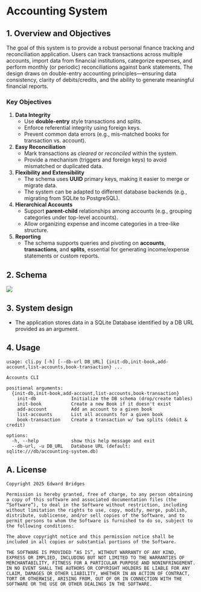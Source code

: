 # Accounting System

## 1. Overview and Objectives
The goal of this system is to provide a robust personal finance tracking and reconciliation application. Users can track transactions across multiple accounts, import data from financial institutions, categorize expenses, and perform monthly (or periodic) reconciliations against bank statements. The design draws on double-entry accounting principles—ensuring data consistency, clarity of debits/credits, and the ability to generate meaningful financial reports.

### Key Objectives
1. **Data Integrity**
    - Use **double-entry** style transactions and splits.
    - Enforce referential integrity using foreign keys.
    - Prevent common data errors (e.g., mis-matched books for transaction vs. account).
2. **Easy Reconciliation**
    - Mark transactions as _cleared_ or _reconciled_ within the system.
    - Provide a mechanism (triggers and foreign keys) to avoid mismatched or duplicated data.
3. **Flexibility and Extensibility**
    - The schema uses **UUID** primary keys, making it easier to merge or migrate data.
    - The system can be adapted to different database backends (e.g., migrating from SQLite to PostgreSQL).
4. **Hierarchical Accounts**
    - Support **parent-child** relationships among accounts (e.g., grouping categories under top-level accounts).
    - Allow organizing expense and income categories in a tree-like structure.
5. **Reporting**
    - The schema supports queries and pivoting on **accounts**, **transactions**, and **splits**, essential for generating income/expense statements or custom reports.

## 2. Schema

![](docs/img/schema-diagram.png)

## 3. System design

- The application stores data in a SQLite Database identified by a DB URL provided as an argument.

## 4. Usage

```
usage: cli.py [-h] [--db-url DB_URL] {init-db,init-book,add-account,list-accounts,book-transaction} ...

Accounts CLI

positional arguments:
  {init-db,init-book,add-account,list-accounts,book-transaction}
    init-db             Initialize the DB schema (drop/create tables)
    init-book           Create a new Book if it doesn't exist
    add-account         Add an account to a given book
    list-accounts       List all accounts for a given book
    book-transaction    Create a transaction w/ two splits (debit & credit)

options:
  -h, --help            show this help message and exit
  --db-url, -u DB_URL   Database URL (default: sqlite:///db/accounting-system.db)
```

## A. License

```
Copyright 2025 Edward Bridges

Permission is hereby granted, free of charge, to any person obtaining a copy of this software and associated documentation files (the “Software”), to deal in the Software without restriction, including without limitation the rights to use, copy, modify, merge, publish, distribute, sublicense, and/or sell copies of the Software, and to permit persons to whom the Software is furnished to do so, subject to the following conditions:

The above copyright notice and this permission notice shall be included in all copies or substantial portions of the Software.

THE SOFTWARE IS PROVIDED “AS IS”, WITHOUT WARRANTY OF ANY KIND, EXPRESS OR IMPLIED, INCLUDING BUT NOT LIMITED TO THE WARRANTIES OF MERCHANTABILITY, FITNESS FOR A PARTICULAR PURPOSE AND NONINFRINGEMENT. IN NO EVENT SHALL THE AUTHORS OR COPYRIGHT HOLDERS BE LIABLE FOR ANY CLAIM, DAMAGES OR OTHER LIABILITY, WHETHER IN AN ACTION OF CONTRACT, TORT OR OTHERWISE, ARISING FROM, OUT OF OR IN CONNECTION WITH THE SOFTWARE OR THE USE OR OTHER DEALINGS IN THE SOFTWARE.
```